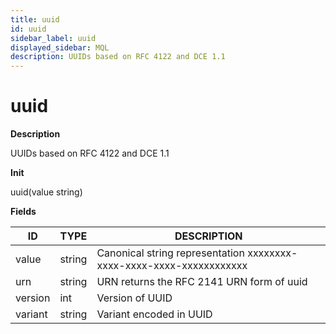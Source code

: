 ```yaml
---
title: uuid
id: uuid
sidebar_label: uuid
displayed_sidebar: MQL
description: UUIDs based on RFC 4122 and DCE 1.1
---
```


# uuid

**Description**

UUIDs based on RFC 4122 and DCE 1.1

**Init**

uuid(value string)

**Fields**

| ID      | TYPE   | DESCRIPTION                                                          |
| ------- | ------ | -------------------------------------------------------------------- |
| value   | string | Canonical string representation xxxxxxxx-xxxx-xxxx-xxxx-xxxxxxxxxxxx |
| urn     | string | URN returns the RFC 2141 URN form of uuid                            |
| version | int    | Version of UUID                                                      |
| variant | string | Variant encoded in UUID                                              |

